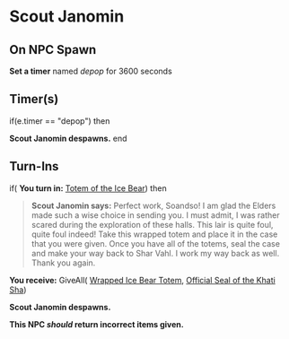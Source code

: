 # Scout Janomin
## On NPC Spawn

**Set a timer** named *depop* for 3600 seconds
## Timer(s)

if(e.timer == "depop") then


**Scout Janomin despawns.**
end

## Turn-Ins




if( **You turn in:** [Totem of the Ice Bear](/item/9036)) then


>**Scout Janomin says:** Perfect work, Soandso! I am glad the Elders made such a wise choice in sending you. I must admit, I was rather scared during the exploration of these halls. This lair is quite foul, quite foul indeed! Take this wrapped totem and place it in the case that you were given. Once you have all of the totems, seal the case and make your way back to Shar Vahl. I work my way back as well. Thank you again. 


 **You receive:** GiveAll( [Wrapped Ice Bear Totem](/item/9037), [Official Seal of the Khati Sha](/item/9031)) 


**Scout Janomin despawns.**

**This NPC *should* return incorrect items given.**
